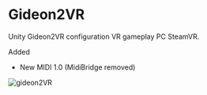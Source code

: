 # Gideon2VR
Unity Gideon2VR configuration VR gameplay PC SteamVR. 

Added
- New MIDI 1.0 (MidiBridge removed)

![gideon2VR](https://github.com/AlienCyberCoat/Gideon2-VR/assets/77039180/f7c2100d-b587-4b1b-b9e9-353efe662b22)


